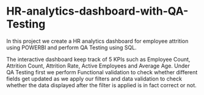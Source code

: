 # HR-analytics-dashboard-with-QA-Testing

In this project we create a HR analytics dashboard for employee attrition using POWERBI and perform QA Testing using SQL.

The interactive dashboard keep track of 5 KPIs such as Employee Count, Attrition Count, Attrition Rate, Active Employees and Average Age.
Under QA Testing first we perform Functional validation to check whether different fields get updated as we apply our filters and data validation to check whether the data displayed after the filter is applied is in fact correct or not.
